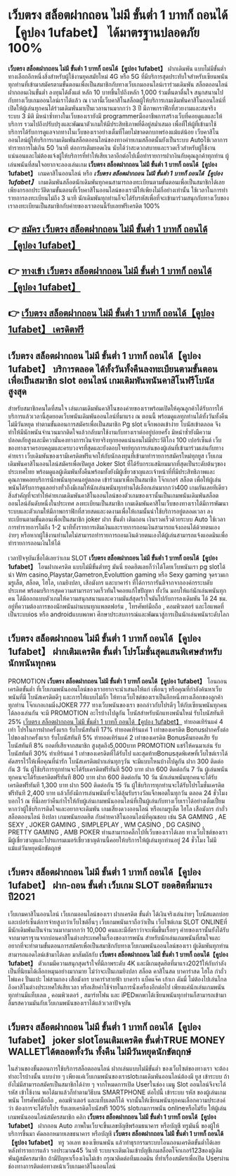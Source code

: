 # เว็บตรง สล็อตฝากถอน ไม่มี ขั้นต่ำ 1 บาทก็ ถอนได้【คูปอง 1ufabet】  ได้มาตรฐานปลอดภัย 100%

**เว็บตรง สล็อตฝากถอน ไม่มี ขั้นต่ำ 1 บาทก็ ถอนได้【คูปอง 1ufabet】** ฝากเดิมพัน แบบไม่มีขั้นต่ำ  ทางเลือกอีกหนึ่งสิ่งสำหรับผู้ใช้งานยุคสมัยใหม่ 4G หรือ 5G ที่มีบริการสุดประทับใจสำหรับเซียนพนันทุกท่านที่เข้ามาสมัครตามขั้นตอนเพื่อเป็นสมาชิกกับทางเว็บเกมออนไลน์เราร่วมเดิมพัน สล็อตออนไลน์ ฝากถอนเงินขั้นต่ำ ลงทุนได้ตั้งแต่ หลัก 10 บาทขึ้นไปถึงหลัก 1,000 ร่วมตื่นตาตื่นใจ สนุกสนานไปกับทางเว็บเกมออนไลน์เราได้แล้ว ณ เวลานี้เว็บคาสิโนสล็อตผู้ให้บริการเกมเดิมพันคาสิโนออนไลน์ที่เปิดให้ผู้เล่นทุกคนได้ร่วมเดิมพันมาเป็นเวลานานมากกว่า 3 ปี มีภาพกราฟิกที่สวยงามและสมจริง ระบบ 3 มิติ
มิหนำซ้ำทางในเว็บของเรายังมี programmerมืออาชีพการสร้างเว็บที่คอยดูแลและให้บริการ  รวมไปถึงปรับปรุงและพัฒนาตัวเกมให้มีประสิทธิภาพที่ดีอยู่สม่ำเสมอ เพื่อที่ให้ผู้ที่เข้ามาใช้บริการได้รับการดูแลจากทางในเว็บของเราอย่างเต็มที่โดยไม่ขาดตกบกพร่องแม้แต่น้อย เว็บคาสิโนออนไลน์ผู้ให้บริการเกมเดิมพันสล็อตออนไลน์ของทางค่ายเกมสล็อตนั้นยังเป็นระบบ Autoใช้เวลาการทำรายการไม่เกิน 50 วินาที ต่อการเติมยอดเงิน นับได้ว่าสะดวกสบายและรวดเร็วสำหรับผู้ใช้งานแน่นอนและไม่ต้องแจ้งผู้ให้บริการที่ทำให้เสียเวลาอีกต่อไปเมื่อทำรายการฝากงินกับคุณลูกค้าทุกท่าน
ผู้เล่นพนันที่สนใจอยากจะลองเล่นเกม **เว็บตรง สล็อตฝากถอน ไม่มี ขั้นต่ำ 1 บาทก็ ถอนได้【คูปอง 1ufabet】** เกมคาสิโนออนไลน์ หรือ ***เว็บตรง สล็อตฝากถอน ไม่มี ขั้นต่ำ 1 บาทก็ ถอนได้【คูปอง 1ufabet】*** เกมเดิมพันสล็อตนักเดิมพันทุกคนสามารถลงทะเบียนตามขั้นตอนเพื่อเป็นสมาชิกได้เลยเพียงกรอกประวัติตามขั้นตอนที่เว็บคาสิโนออนไลน์ของเรามีให้เพียงไม่กี่อย่างเท่านั้น ใช้เวลาในการทำรายการลงทะเบียนไม่ถึง 3 นาที นักเดิมพันทุกท่านก็จะได้รับรหัสเพื่อที่จะเข้ามาร่วมสนุกกับทางเว็บของเราลงทะเบียนเป็นสมาชิกกับค่ายของเราตอนนี้รับเลยฟรีเครดิต 100%

## 👉 [สมัคร เว็บตรง สล็อตฝากถอน ไม่มี ขั้นต่ำ 1 บาทก็ ถอนได้【คูปอง 1ufabet】](https://archa888.com/)
## 👉 [ทางเข้า เว็บตรง สล็อตฝากถอน ไม่มี ขั้นต่ำ 1 บาทก็ ถอนได้【คูปอง 1ufabet】](https://archa888.com/)
## 👉 [เว็บตรง สล็อตฝากถอน ไม่มี ขั้นต่ำ 1 บาทก็ ถอนได้【คูปอง 1ufabet】 เครดิตฟรี](https://archa888.com/)

## เว็บตรง สล็อตฝากถอน ไม่มี ขั้นต่ำ 1 บาทก็ ถอนได้【คูปอง 1ufabet】 บริการตลอด ได้ทั้งวันทั้งคืนลงทะเบียนตามขั้นตอนเพื่อเป็นสมาชิก slot ออนไลน์ เกมเดิมพันพนันคาสิโนฟรีโบนัสสูงสุด

สำหรับสมาชิกคนใดที่สนใจ เล่นเกมเดิมพันคาสิโนของค่ายของเราพร้อมเปิดให้คุณลูกค้าได้รับการให้บริการแล้วเวลานี้สุดยอดเว็บพนันเดิมพันออนไลน์ที่มาแรง ณ ตอนนี้ พร้อมดูแลทุกท่านได้ทั้งวันทั้งคืน ไม่มีวันหยุด ทำตามขั้นตอนการสมัครเพื่อเป็นสมาชิก Pg slot แจ็กพอตเข้าง่าย โบนัสเข้าตลอด จึงทำให้มีนักพนันจำนวนมากติดใจแล้วกลับมาใช้งานกับทางเราต่ออยู่บ่อยครั้ง มิหนำซ้ำยังมีความปลอดภัยสูงและมีความั่นคงทางการเงินจ่ายจริงทุกยอดแน่นอนไม่มีประวัติโกง 100 เปอร์เซ็นต์ เว็บของทางเราครอบคลุมและครบวงจรที่สุดและยังตอบโจทย์ทุกการเล่นของผู้เล่นที่เข้ามาร่วมเล่นกับทางค่ายเรา
เว็บเดิมพันของเรามีเครดิตฟรีแจกให้กับนักลงทุนที่เข้ามาทำรายการสมัครใหม่ทุกยูส เว็บเกมเดิมพันคาสิโนออนไลน์สมัครเพื่อเปิดยูส Joker Slot ที่ได้รับกระแสนิยมมากที่สุดเป็นระดับต้นๆของประเทศไทย พร้อมดูแลผู้เดิมพันทั้งคืนพร้อมทั้งยังมีผู้เชี่ยวชาญและเจ้าหน้าที่ที่มีประสิทธิภาพและคุณภาพคอยบริการนักพนันทุกคนอยู่ตลอด เข้าร่วมมาเพื่อเป็นสมาชิก โจ๊กเกอร์ สล็อต เพื่อให้ผู้เล่นพนันได้รับการดูแลอย่างทั่วถึงมีเกมให้นักเล่นพนันทุกท่านได้เลือกเล่นมากกว่า400 เกมกันเลยทีเดียว
สิ่งสำคัญที่จะทำให้ค่ายเกมเดิมพันคาสิโนออนไลน์ของตัวเกมของเรานั้นเป็นเกมพนันเดิมพันสล็อตออนไลน์อันดับหนึ่งในประเทศ ลงทะเบียนเป็นสมาชิก  เกมเดิมพันคาสิโนเว็บของทางเราได้มีการพัฒนาระบบและตัวเกมให้มีภาพกราฟิกที่สวยสดและงดงามเพื่อให้เกมนั้นน่าใช้บริการอยู่ตลอดเวลา ลงทะเบียนตามขั้นตอนเพื่อเป็นสมาชิก joker ฝาก ขั้นต่ำ เติมถอน เงินรวดเร็วด้วยระบบ Auto ใช้เวลาการทำรายการไม่ถึง 1-2 นาทีทั้งรายการเติมเงินและรายการถอนเงินสามารถแจ้งถอนได้ด้วยตนเองง่ายๆ หรือหากผู้ใช้งานท่านใดไม่สามารถทำรายการถอนเงินด้วยตนเองได้ผู้เล่นสามารถแจ้งแอดมินเพื่อทำรายการถอนเงินให้ได้

เวลาปัจจุบันเชื่อได้เลยว่าเกม SLOT **เว็บตรง สล็อตฝากถอน ไม่มี ขั้นต่ำ 1 บาทก็ ถอนได้【คูปอง 1ufabet】** โอนฝากเครดิต แบบไม่มีขั้นต่ำทรู มันนี่ ยอดฮิตเลยก็ว่าได้โดยเว็บพนันเรา pg slotได้นำ  Wm casino,Playstar,Gametron,Evoluttion gaming หรือ Sexy gaming จุดรวมเกมรูเล็ต, สล็อต, ไฮโล, เกมยิงปลา, เสือมังกร และบาคาร่า ที่ได้การการันตีจากจากองค์กรระบดับประเทศ พร้อมบริการสุดความสามารถรวดเร็วทันใจคอยแก้ไขปัญหา ทั้งวัน มอบให้แก่นักเล่นพนันทุกคน ได้มีออกแบบตัวเกมให้ความสนุกสนานและความมันส์สุดเร้าใจมันไปกับการลงเดิมพัน ได้ 24 ชม. อยู่ที่ความต้องการของนักพนันผ่านบนทุกแพลตฟอร์ม , โทรศัพท์มือถือ , คอมพิวเตอร์ และไอแพดที่เป็นระบบios หรือ androidแบบพกพา ศึกษาประสบการณ์และพัฒนาสู่การเป็นนักเล่นพนันระดับโลก

## เว็บตรง สล็อตฝากถอน ไม่มี ขั้นต่ำ 1 บาทก็ ถอนได้【คูปอง 1ufabet】 ฝากเติมเครดิต ขั้นต่ำ โปรโมชั่นสุดแสนพิเศษสำหรับนักพนันทุกคน

 PROMOTION  **เว็บตรง สล็อตฝากถอน ไม่มี ขั้นต่ำ 1 บาทก็ ถอนได้【คูปอง 1ufabet】** โอนถอนเครดิตขั้นต่ำ ที่เว็บเกมพนันออนไลน์ของเราอยากจะนำเสนอให้แก่  เพื่อนๆ หรือคุณที่กำลังค้นหาเว็บพนันที่มี โบนัสเครดิตดีๆ และการให้แบบไม่กั๊ก ให้ทางเว็บไซต์ของเราเป็นอีกหนึ่งทางเลือกของลูกค้าทุกท่าน โจ๊กเกอเกมมิ่งJOKER 777 ทางเว็บพนันของเรา ขอกล่าวกับโปรดีๆ ให้กับเซียนพนันทุกคนได้ลองเล่นกัน จะมี PROMOTION อะไรบ้างไปดูกัน
โบนัสสำหรับนักแทงพนันใหม่ รับโบนัสทันที 25% [เว็บตรง สล็อตฝากถอน ไม่มี ขั้นต่ำ 1 บาทก็ ถอนได้【คูปอง 1ufabet】](https://archa888.com/) ทำยอดเทิร์นแค่ 4 เท่า
โปรในการฝากครั้งแรก รับโบนัสทันที 17% ทำยอดเทิร์นแค่ 1 เท่าของเครดิต
Bonusฝากครั้งต่อไปของฝากครั้งแรก รับโบนัสทันที 5% ทำยอดเทิร์นแค่ 2 เท่าของเครดิต
Bonusคืนยอดเสีย รับโบนัสทันที 8% ยอดที่เสียจากสมาชิก สูงสุดถึง5,000บาท
 PROMOTION แชร์ให้คนมาเล่น รับโบนัสทันที 30% ทำเทิร์นแค่ 1 เท่าของเครดิตที่ได้รับไป
และสุดท้ายBonusสุดพิเศษที่เว็บไซต์เราได้คัดสรรไว้ให้เพื่อคุณที่น่ารัก โบนัสเครดิตฝากเล่นทุกๆวัน จะมีแบบไหนบ้างไปดูกัน
ฝาก 300 ติดต่อกัน 3 วัน ผู้ใช้บริการทุกท่านจะได้รับเครดิตฟรีทันที 500 บาท
ฝาก 600 ติดต่อกัน 7 วัน ผู้เล่นพนันทุกคนจะได้รับเครดิตฟรีทันที 800 บาท
ฝาก 600 ติดต่อกัน 10 วัน นักเล่นพนันทุกคนจะได้รับเครดิตฟรีทันที 1,300 บาท
ฝาก 500 ติดต่อกัน 15 วัน ผู้ใช้บริการทุกท่านจะได้รับโปรโมชั่นเครดิตฟรีทันที 2,400 บาท
แล้วก็ยังมีการเล่นพนันที่จะได้ลุ้นรับรางวัลแจ็กพอตในทุกวัน ตลอด 24 ชั่วโมง บอกไว้ ณ ที่นี้เลยว่าคืนกำไรให้กับผู้เล่นเกมพนันออนไลน์ที่เป็นผู้เล่นกับทางเว็บเราได้อย่างเต็มเปี่ยม หากว่าผู้ใช้บริการติดใจและอยากจะเดิมพัน เกมเสี่ยงดวงออนไลน์ หรือเกมรูเล็ต ไฮโล เสือมังกร กำถั่ว สล็อตออนไลน์ ยิงปลา เกมพนันยอดฮิต กับค่ายคาสิโนออนไลน์ที่คุณชอบ เช่น SA GAMING , AE SEXY , JOKER GAMING , SIMPLEPLAY , WM CASINO , DG CASINO , PRETTY GAMING , AMB POKER  ท่านสามารถคลิ๊กไปที่เว็บของเราได้เลย ทางเว็บไซต์ของเรามีผู้เชี่ยวชาญและโปรแกรมเมอร์เชี่ยวชาญด้านนี้คอยให้บริการให้ผู้เล่นทุกท่านอยู่ 24 ชั่วโมง ไม่มีแม้แต่วันหยุดนักขัตฤกษ์

## เว็บตรง สล็อตฝากถอน ไม่มี ขั้นต่ำ 1 บาทก็ ถอนได้【คูปอง 1ufabet】 ฝาก-ถอน ขั้นต่ำ  เว็บเกม SLOT ยอดฮิตที่มาแรงปี2021

เว็บเกมคาสิโนออนไลน์ เว็บเกมออนไลน์ของเรา ฝากเครดิต ขั้นต่ำ ได้เงินจริงเล่นง่ายๆ โบนัสแตกบ่อยและเปอร์เซ็นต์การจ่ายสูงกว่าเว็บไซต์อื่นๆ เว็บเกมพนันเราถือว่าเป็น เว็บไซต์เกม SLOT ONLINEที่มีนักเดิมพันเป็นจำนวนมากมากกว่า 10,000 คนและมีอัตราว่าจะเพิ่มขึ้นเรื่อยๆ ค่ายของเรานั้นยังได้รับจากมาตราฐานจากบ่อนคาสิโนต่างประเทศในเรื่องของการพนัน สำหรับนักเล่นเกมพนันที่สนใจและอยากที่จะทำตามขั้นตอนการสมัครเพื่อเป็นสมาชิกกับทางเว็บเกมพนันออนไลน์ของเรา ผู้เดิมพันทุกท่านสามารถแอดไลน์เข้ามาได้เลย
	มาสัมผัสกับ **เว็บตรง สล็อตฝากถอน ไม่มี ขั้นต่ำ 1 บาทก็ ถอนได้【คูปอง 1ufabet】** ตัวเกมมีความสนุกสุดเร้าใจที่มีภาพระดับ 4K และมีเกมสุดฮิตที่มาแรง2021ให้กับกำลังเป็นที่นิยมได้เลือกหมุนอย่างมากมาย  ไม่ว่าจะเป็นเกมยิงปลา สล็อต คาสิโนสด บาคาร่าสด ไฮโล กำถั่ว ไพ่แคง ปั่นแปะ ไพ่สามกอง เสือมังกร บาคาร่าสายฟ้า บาคาร่า แบ็คแจ๊ค เก้าเก ดัมมี่ ไม่ต้องไปเล่นไกลถึงคาสิโนต่างประเทศให้เสียเวลา หรือเสียค่าใช้จ่ายในการนั่งเครื่องอีกต่อไป เพียงแค่นักเล่นเกมพนันทุกท่านมีแท็บเลต , คอมพิวเตอร์ , สมาร์ทโฟน และ iPEDพกพาได้เซียนพนันทุกท่านก็สามารถเข้ามาลิ้มรสความมันกับเว็บเกมพนันของเราได้แล้วเวลาปัจจุบัน

## เว็บตรง สล็อตฝากถอน ไม่มี ขั้นต่ำ 1 บาทก็ ถอนได้【คูปอง 1ufabet】 joker slotโอนเติมเครดิต ขั้นต่ำTRUE MONEY WALLETได้ตลอดทั้งวัน ทั้งคืน ไม่มีวันหยุดนักขัตฤกษ์

ในส่วนของขั้นตอนการใช้บริการสล็อตออนไลน์ ฝากเล่นแบบไม่มีขั้นต่ำ ของเว็บไซต์ของทางเรา จะต้องทำอะไรบ้างนั้น แบบง่าย ๆ เพียงแค่เว็บเกมพนันของเราslotเกมเดิมพันออนไลน์ต้องมี ยูส เข้าระบบ ถ้ายังไม่มีสามารถสมัครเป็นสมาชิกได้ง่าย ๆ จากโหมดการเปิด Userในช่อง เมนู Slot ออนไลน์จึงจะได้ รหัส เข้าใช้งาน พอได้มาแล้วก็ทำตามวิธีบน SMARTPHONE ต่อไปนี้
เข้าระบบ รหัส  ของผู้เล่นเกมพนัน โทรศัพท์มือถือ , คอมพิวเตอร์ และแท็บเลตก็ได้
จากนั้นให้เซียนพนันทุกคนเลือกความประสงค์ว่า ต้องการจะได้รับโปร รับเลยเครดิตโบนัสฟรี 100% slotเกมการพนัน onlineหรือไม่รับ
ให้ผู้เล่นเกมพนันออนไลน์สมัครสมาชิก คลิก **เว็บตรง สล็อตฝากถอน ไม่มี ขั้นต่ำ 1 บาทก็ ถอนได้【คูปอง 1ufabet】** ฝากถอน Auto ภาพในเว็บจะขึ้นเลขบัญชีพร้อมธนาคาร หรือบัญชี ทรูมันนี่ ของผู้ให้บริการขึ้นมา
คัดลอกหมายเลขธนาคาร หรือบัญชี **เว็บตรง สล็อตฝากถอน ไม่มี ขั้นต่ำ 1 บาทก็ ถอนได้【คูปอง 1ufabet】** ทรู วอเลท ของเซียนพนัน แล้วทำธุรกรรมระบบโอนถอนเครดิตขั้นต่ำได้เลย
หลังทำรายการแล้ว รอประมาณ45 วินาที ระบบจะเติมเงินเข้าบัญชีเกมสล็อตโจ๊กเกอร์123ของผู้เดิมพันผู้สมัครสมาชิก
ถ้ามีปัญหาเรื่องเงินไม่เข้า กรุณาติดต่อทีมแอดมิน ที่ทำเรื่องสมัครเพื่อเปิด Userผ่านช่องทางการติดต่อทางหน้าเว็บเกมคาสิโนออนไลน์


